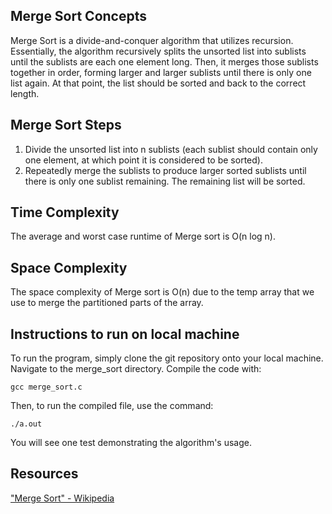 ## Merge Sort Concepts
Merge Sort is a divide-and-conquer algorithm that utilizes recursion. Essentially, the algorithm recursively splits the unsorted list into sublists until the sublists are each one element long. Then, it merges those sublists together in order, forming larger and larger sublists until there is only one list again. At that point, the list should be sorted and back to the correct length.

## Merge Sort Steps
1. Divide the unsorted list into n sublists (each sublist should contain only one element, at which point it is considered to be sorted).
2. Repeatedly merge the sublists to produce larger sorted sublists until there is only one sublist remaining. The remaining list will be sorted. 

## Time Complexity
The average and worst case runtime of Merge sort is O(n log n). 

## Space Complexity
The space complexity of Merge sort is O(n) due to the temp array that we use to merge the partitioned parts of the array.

## Instructions to run on local machine 
To run the program, simply clone the git repository onto your local machine. Navigate to the merge_sort directory. Compile the code with:

`gcc merge_sort.c`

Then, to run the compiled file, use the command:

`./a.out`

You will see one test demonstrating the algorithm's usage.

## Resources
["Merge Sort" - Wikipedia](https://en.wikipedia.org/wiki/Merge_sort)

